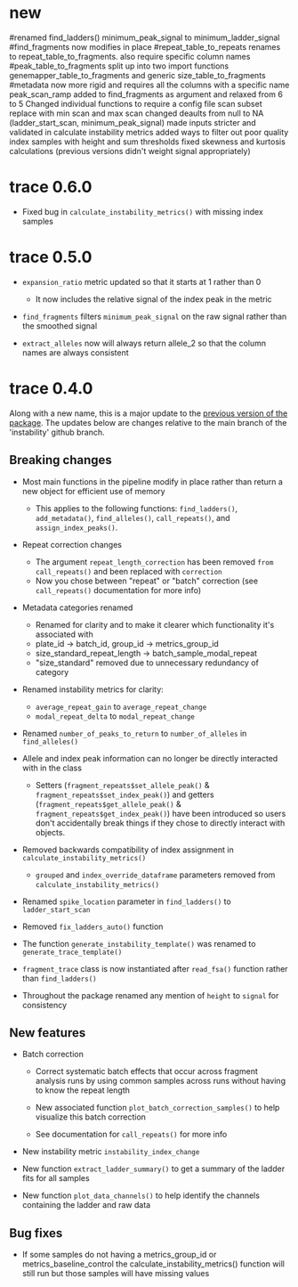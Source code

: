 # new

#renamed find_ladders() minimum_peak_signal to minimum_ladder_signal
#find_fragments now modifies in place
#repeat_table_to_repeats renames to repeat_table_to_fragments. also require specific column names
#peak_table_to_fragments split up into two import functions genemapper_table_to_fragments and generic size_table_to_fragments
#metadata now more rigid and requires all the columns with a specific name
peak_scan_ramp added to find_fragments as argument and relaxed from 6 to 5
Changed individual functions to require a config file
scan subset replace with min scan and max scan
changed deaults from null to NA (ladder_start_scan, minimum_peak_signal)
made inputs stricter and validated
in calculate instability metrics added ways to filter out poor quality index samples with height and sum thresholds
fixed skewness and kurtosis calculations (previous versions didn't weight signal appropriately)



# trace 0.6.0

-   Fixed bug in `calculate_instability_metrics()` with missing index samples

# trace 0.5.0

-   `expansion_ratio` metric updated so that it starts at 1 rather than 0
    -   It now includes the relative signal of the index peak in the metric

-   `find_fragments` filters `minimum_peak_signal` on the raw signal rather than the smoothed signal

-   `extract_alleles` now will always return allele_2 so that the column names are always consistent

# trace 0.4.0

Along with a new name, this is a major update to the [previous version of the package](https://github.com/zachariahmclean/instability). The updates below are changes relative to the main branch of the 'instability' github branch.

## Breaking changes

-   Most main functions in the pipeline modify in place rather than return a new object for efficient use of memory

    -   This applies to the following functions: `find_ladders()`, `add_metadata()`, `find_alleles()`, `call_repeats()`, and `assign_index_peaks()`.

-   Repeat correction changes

    -   The argument `repeat_length_correction` has been removed `from call_repeats()` and been replaced with `correction`
    -   Now you chose between "repeat" or "batch" correction (see `call_repeats()` documentation for more info)

-   Metadata categories renamed

    -   Renamed for clarity and to make it clearer which functionality it's associated with
    -   plate_id -\> batch_id, group_id -\> metrics_group_id
    -   size_standard_repeat_length -\> batch_sample_modal_repeat
    -   "size_standard" removed due to unnecessary redundancy of category

-   Renamed instability metrics for clarity:

    - `average_repeat_gain` to `average_repeat_change`
    - `modal_repeat_delta` to `modal_repeat_change`

-   Renamed `number_of_peaks_to_return` to `number_of_alleles` in `find_alleles()`

-   Allele and index peak information can no longer be directly interacted with in the class

    -   Setters (`fragment_repeats$set_allele_peak()` & `fragment_repeats$set_index_peak()`) and getters (`fragment_repeats$get_allele_peak()` & `fragment_repeats$get_index_peak()`) have been introduced so users don't accidentally break things if they chose to directly interact with objects.

-   Removed backwards compatibility of index assignment in `calculate_instability_metrics()`

    -   `grouped` and `index_override_dataframe` parameters removed from `calculate_instability_metrics()`

-   Renamed `spike_location` parameter in `find_ladders()` to `ladder_start_scan`

-   Removed `fix_ladders_auto()` function

-   The function `generate_instability_template()` was renamed to `generate_trace_template()`

-   `fragment_trace` class is now instantiated after `read_fsa()` function rather than `find_ladders()`

-   Throughout the package renamed any mention of `height` to `signal` for consistency

## New features

-   Batch correction

    -   Correct systematic batch effects that occur across fragment analysis runs by using common samples across runs without having to know the repeat length

    -   New associated function `plot_batch_correction_samples()` to help visualize this batch correction

    -   See documentation for `call_repeats()` for more info

-   New instability metric `instability_index_change`

-   New function `extract_ladder_summary()` to get a summary of the ladder fits for all samples

-   New function `plot_data_channels()` to help identify the channels containing the ladder and raw data

## Bug fixes

-   If some samples do not having a metrics_group_id or metrics_baseline_control the calculate_instability_metrics() function will still run but those samples will have missing values
